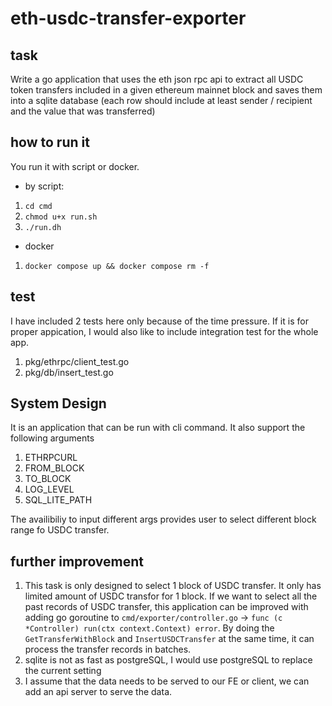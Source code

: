 # eth-usdc-transfer-exporter

## task
Write a go application that uses the eth json rpc api to extract all USDC token transfers included in a given ethereum mainnet block and saves them into a sqlite database (each row should include at least sender / recipient and the value that was transferred)

## how to run it
You run it with script or docker.
- by script: 
1. `cd cmd`
1. `chmod u+x run.sh`
1. `./run.dh`

- docker
1. `docker compose up && docker compose rm -f`

## test
I have included 2 tests here only because of the time pressure. If it is for proper appication, I would also like to include integration test for the whole app.
1. pkg/ethrpc/client_test.go
1. pkg/db/insert_test.go

## System Design
It is an application that can be run with cli command. It also support the following arguments
1. ETHRPCURL
1. FROM_BLOCK
1. TO_BLOCK
1. LOG_LEVEL
1. SQL_LITE_PATH

The availibiliy to input different args provides user to select different block range fo USDC transfer.

## further improvement
1. This task is only designed to select 1 block of USDC transfer. It only has limited amount of USDC transfor for 1 block. If we want to select all the past records of USDC transfer, this application can be improved with adding go goroutine to `cmd/exporter/controller.go` -> `func (c *Controller) run(ctx context.Context) error`. By doing the `GetTransferWithBlock` and `InsertUSDCTransfer` at the same time, it can process the transfer records in batches. 
1. sqlite is not as fast as postgreSQL, I would use postgreSQL to replace the current setting
1. I assume that the data needs to be served to our FE or client, we can add an api server to serve the data.